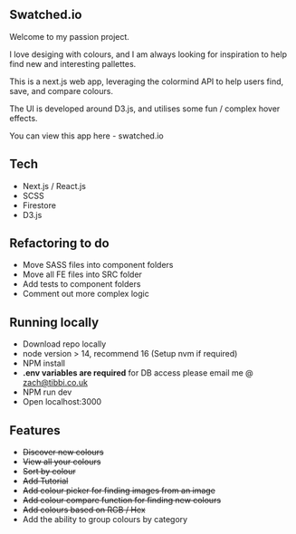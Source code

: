 ## Swatched.io

Welcome to my passion project.

I love desiging with colours, and I am always looking for inspiration to help find new and interesting pallettes.

This is a next.js web app, leveraging the colormind API to help users find, save, and compare colours.

The UI is developed around D3.js, and utilises some fun / complex hover effects.

You can view this app here - swatched.io

## Tech

- Next.js / React.js
- SCSS
- Firestore
- D3.js

## Refactoring to do

- Move SASS files into component folders
- Move all FE files into SRC folder
- Add tests to component folders
- Comment out more complex logic

## Running locally

- Download repo locally
- node version > 14, recommend 16 (Setup nvm if required)
- NPM install
- **.env variables are required** for DB access please email me @ zach@tibbi.co.uk
- NPM run dev
- Open localhost:3000

## Features

- ~~Discover new colours~~
- ~~View all your colours~~
- ~~Sort by colour~~
- ~~Add Tutorial~~
- ~~Add colour picker for finding images from an image~~
- ~~Add colour compare function for finding new colours~~
- ~~Add colours based on RGB / Hex~~
- Add the ability to group colours by category
